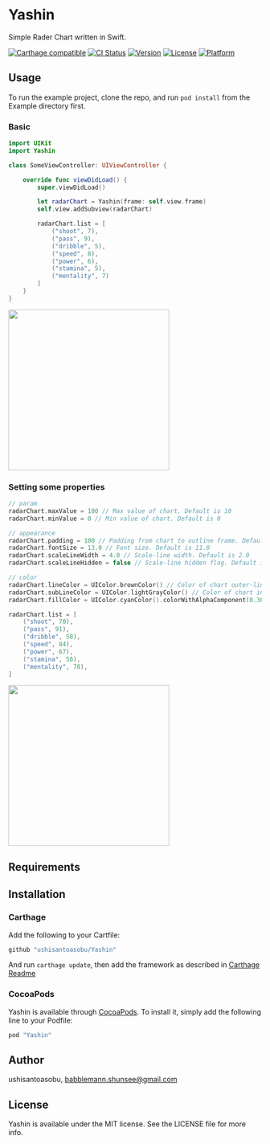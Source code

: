 # Yashin

Simple Rader Chart written in Swift.

[![Carthage compatible](https://img.shields.io/badge/Carthage-compatible-4BC51D.svg?style=flat)](https://github.com/Carthage/Carthage)
[![CI Status](http://img.shields.io/travis/ushisantoasobu/Yashin.svg?style=flat)](https://travis-ci.org/ushisantoasobu/Yashin)
[![Version](https://img.shields.io/cocoapods/v/Yashin.svg?style=flat)](http://cocoapods.org/pods/Yashin)
[![License](https://img.shields.io/cocoapods/l/Yashin.svg?style=flat)](http://cocoapods.org/pods/Yashin)
[![Platform](https://img.shields.io/cocoapods/p/Yashin.svg?style=flat)](http://cocoapods.org/pods/Yashin)

## Usage

To run the example project, clone the repo, and run `pod install` from the Example directory first.

### Basic

```Swift
import UIKit
import Yashin

class SomeViewController: UIViewController {

    override func viewDidLoad() {
        super.viewDidLoad()

        let radarChart = Yashin(frame: self.view.frame)
        self.view.addSubview(radarChart)

        radarChart.list = [
            ("shoot", 7),
            ("pass", 9),
            ("dribble", 5),
            ("speed", 8),
            ("power", 6),
            ("stamina", 5),
            ("mentality", 7)
        ]
    }
}
```

<img src="https://github.com/ushisantoasobu/Yashin/blob/master/screenshots/1.png" width="320">

### Setting some properties

```Swift
// param
radarChart.maxValue = 100 // Max value of chart. Default is 10
radarChart.minValue = 0 // Min value of chart. Default is 0

// appearance
radarChart.padding = 100 // Padding from chart to outline frame. Default is 60.0
radarChart.fontSize = 13.0 // Font size. Default is 11.0
radarChart.scaleLineWidth = 4.0 // Scale-line width. Default is 2.0
radarChart.scaleLineHidden = false // Scale-line hidden flag. Default is false

// color
radarChart.lineColor = UIColor.brownColor() // Color of chart outer-line. Default is XXX
radarChart.subLineColor = UIColor.lightGrayColor() // Color of chart inner-line. Default is XXX
radarChart.fillColor = UIColor.cyanColor().colorWithAlphaComponent(0.30) // Color of chart fill. Default is XXX

radarChart.list = [
    ("shoot", 70),
    ("pass", 91),
    ("dribble", 58),
    ("speed", 84),
    ("power", 67),
    ("stamina", 56),
    ("mentality", 78),
]
```

<img src="https://github.com/ushisantoasobu/Yashin/blob/master/screenshots/2.png" width="320">

## Requirements

## Installation

### Carthage

Add the following to your Cartfile:

```ruby
github "ushisantoasobu/Yashin"
```

And run `carthage update`, then add the framework as described in [Carthage Readme](https://github.com/Carthage/Carthage#adding-frameworks-to-an-application)

### CocoaPods

Yashin is available through [CocoaPods](http://cocoapods.org). To install
it, simply add the following line to your Podfile:

```ruby
pod "Yashin"
```

## Author

ushisantoasobu, babblemann.shunsee@gmail.com

## License

Yashin is available under the MIT license. See the LICENSE file for more info.
